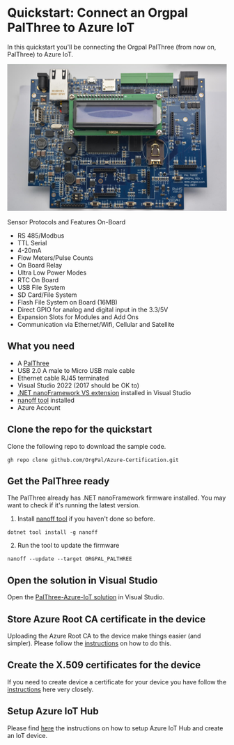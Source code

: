 # Quickstart: Connect an Orgpal PalThree to Azure IoT

In this quickstart you'll be connecting the Orgpal PalThree (from now on, PalThree) to Azure IoT.

![PalThree Board](palthree-revi-board.jpg)

Sensor Protocols and Features On-Board

* RS 485/Modbus
* TTL Serial
* 4-20mA
* Flow Meters/Pulse Counts
* On Board Relay
* Ultra Low Power Modes
* RTC On Board
* USB File System
* SD Card/File System
* Flash File System on Board (16MB)
* Direct GPIO for analog and digital input in the 3.3/5V
* Expansion Slots for Modules and Add Ons
* Communication via Ethernet/Wifi, Cellular and Satellite

## What you need

* A [PalThree](https://www.orgpal.com/palthree-iot-azure)
* USB 2.0 A male to Micro USB male cable
* Ethernet cable RJ45 terminated
* Visual Studio 2022 (2017 should be OK to)
* [.NET nanoFramework VS extension](https://marketplace.visualstudio.com/items?itemName=nanoframework.nanoFramework-VS2022-Extension) installed in Visual Studio
* [nanoff tool](https://github.com/nanoframework/nanoFirmwareFlasher#install-net-nanoframework-firmware-flasher) installed
* Azure Account

## Clone the repo for the quickstart

Clone the following repo to download the sample code.

```shell
gh repo clone github.com/OrgPal/Azure-Certification.git
```

## Get the PalThree ready

The PalThree already has .NET nanoFramework firmware installed. You may want to check if it's running the latest version.

1. Install [nanoff tool](https://github.com/nanoframework/nanoFirmwareFlasher#install-net-nanoframework-firmware-flasher) if you haven't done so before.

```shell
dotnet tool install -g nanoff
```

2. Run the tool to update the firmware

```shell
nanoff --update --target ORGPAL_PALTHREE
```

## Open the solution in Visual Studio

Open the [PalThree-Azure-IoT solution](PalThree-Azure-IoT.sln) in Visual Studio.

## Store Azure Root CA certificate in the device

Uploading the Azure Root CA to the device make things easier (and simpler).
Please follow the [instructions](https://github.com/nanoframework/nanoFramework.Azure.Devices#certificate) on how to do this.

## Create the X.509 certificates for the device

If you need to create device a certificate for your device you have follow the [instructions](https://github.com/nanoframework/Samples/blob/main/samples/AzureSDK/AzureSDKSensorCertificate/create-certificate.md) here very closely.

## Setup Azure IoT Hub

Please find [here](https://github.com/nanoframework/Samples/tree/main/samples/AzureSDK/AzureSDKSensorCertificate#run-the-solution) the instructions on how to setup Azure IoT Hub and create an IoT device.
